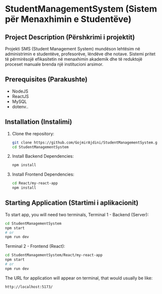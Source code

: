 # StudentManagementSystem (Sistem për Menaxhimin e Studentëve)

## Project Description (Përshkrimi i projektit)
Projekti SMS (Student Management System) mundëson lehtësim në administrimin e studentëve, profesorëve, lëndëve dhe notave. Sistemi pritet të përmirësojë efikasitetin në menaxhimin akademik dhe të reduktojë proceset manuale brenda një institucioni arsimor.

## Prerequisites (Parakushte)
- NodeJS
- ReactJS
- MySQL
- dotenv..

## Installation (Instalimi)

1. Clone the repository:
   ```bash
   git clone https://github.com/GojmirAjdini/StudentManagementSystem.git
   cd StudentManagementSystem
2. Install Backend Dependencies:
   ```bash
   npm install
3. Install Frontend Dependencies:
   ```bash
   cd React/my-react-app
   npm install
   

## Starting Application (Startimi i aplikacionit) 
To start app, you will need two terminals,
Terminal 1 - Backend (Server):
  ```bash
  cd StudentManagementSystem
  npm start
  # or
  npm run dev
  ```
Terminal 2 - Frontend (React):
  ```bash
  cd StudentManagementSystem/React/my-react-app
  npm start
  # or
  npm run dev  
```
The URL for application will appear on terminal, that would usually be like:
  ```bash
  http://localhost:5173/



